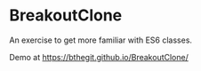 # BreakoutClone
An exercise to get more familiar with ES6 classes.

Demo at https://bthegit.github.io/BreakoutClone/

